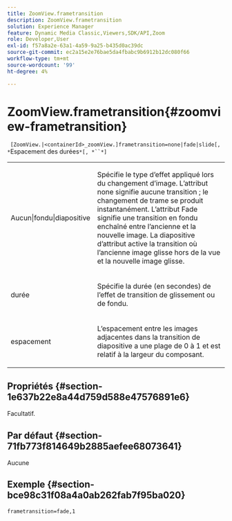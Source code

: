 ```yaml
---
title: ZoomView.frametransition
description: ZoomView.frametransition
solution: Experience Manager
feature: Dynamic Media Classic,Viewers,SDK/API,Zoom
role: Developer,User
exl-id: f57a8a2e-63a1-4a59-9a25-b435d0ac39dc
source-git-commit: ec2a15e2e76bae5da4fbabc9b6912b12dc080f66
workflow-type: tm+mt
source-wordcount: '99'
ht-degree: 4%

---
```


# ZoomView.frametransition{#zoomview-frametransition}

` [ZoomView.|<containerId>_zoomView.]frametransition=none|fade|slide[, *`Espacement des durées`*[, *``*]`

<table id="table_D5992FCFF26046079089652B211BB6C5"> 
 <tbody> 
  <tr> 
   <td colname="col1"> <p> <span class="codeph"> Aucun|fondu|diapositive </span> </p> </td> 
   <td colname="col2"> <p>Spécifie le type d’effet appliqué lors du changement d’image. L’attribut <span class="codeph"> none </span> signifie aucune transition ; le changement de trame se produit instantanément. L’attribut <span class="codeph"> Fade </span> signifie une transition en fondu enchaîné entre l’ancienne et la nouvelle image. La diapositive <span class="codeph"> d’attribut </span> active la transition où l’ancienne image glisse hors de la vue et la nouvelle image glisse. </p> </td> 
  </tr> 
  <tr> 
   <td colname="col1"> <p> <span class="codeph"><span class="varname"> durée </span> </span> </p> </td> 
   <td colname="col2"> <p>Spécifie la durée (en secondes) de l’effet de transition de <span class="codeph"> glissement </span> ou de <span class="codeph"> </span> fondu. </p> </td> 
  </tr> 
  <tr> 
   <td colname="col1"> <p> <span class="codeph"><span class="varname"> espacement </span> </span> </p> </td> 
   <td colname="col2"> <p>L’espacement entre les images adjacentes dans <span class="codeph"> la transition de diapositive </span> a une plage de <span class="codeph"> 0 </span> à <span class="codeph"> 1 </span> et est relatif à la largeur du composant. </p> </td> 
  </tr> 
 </tbody> 
</table>

## Propriétés {#section-1e637b22e8a44d759d588e47576891e6}

Facultatif.

## Par défaut {#section-71fb773f814649b2885aefee68073641}

Aucune

## Exemple {#section-bce98c31f08a4a0ab262fab7f95ba020}

`frametransition=fade,1`
